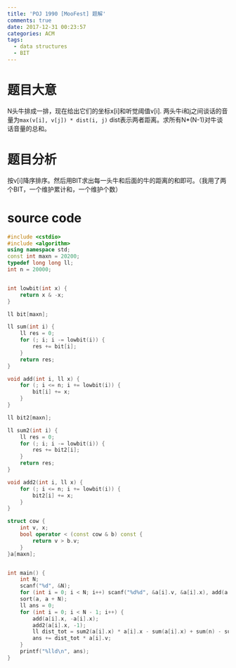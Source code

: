 ```yaml
---
title: 'POJ 1990 [MooFest] 题解'
comments: true
date: 2017-12-31 00:23:57
categories: ACM
tags:
  - data structures
  - BIT
---
```

# 题目大意
N头牛排成一排，现在给出它们的坐标x[i]和听觉阈值v[i]. 两头牛i和j之间谈话的音量为`max(v[i], v[j]) * dist(i, j)` dist表示两者距离。求所有N*(N-1)对牛谈话音量的总和。

<!-- more -->

# 题目分析
按v[i]降序排序。然后用BIT求出每一头牛和后面的牛的距离的和即可。（我用了两个BIT，一个维护累计和，一个维护个数）


# source code
```c++
#include <cstdio>
#include <algorithm>
using namespace std;
const int maxn = 20200;
typedef long long ll;
int n = 20000;


int lowbit(int x) {
    return x & -x;
}

ll bit[maxn];

ll sum(int i) {
    ll res = 0;
    for (; i; i -= lowbit(i)) {
        res += bit[i];
    }
    return res;
}

void add(int i, ll x) {
    for (; i <= n; i += lowbit(i)) {
        bit[i] += x;
    }
}

ll bit2[maxn];

ll sum2(int i) {
    ll res = 0;
    for (; i; i -= lowbit(i)) {
        res += bit2[i];
    }
    return res;
}

void add2(int i, ll x) {
    for (; i <= n; i += lowbit(i)) {
        bit2[i] += x;
    }
}

struct cow {
    int v, x;
    bool operator < (const cow & b) const {
        return v > b.v;
    }
}a[maxn];


int main() {
    int N;
    scanf("%d", &N);
    for (int i = 0; i < N; i++) scanf("%d%d", &a[i].v, &a[i].x), add(a[i].x, a[i].x), add2(a[i].x, 1);
    sort(a, a + N);
    ll ans = 0;
    for (int i = 0; i < N - 1; i++) {
        add(a[i].x, -a[i].x);
        add2(a[i].x, -1);
        ll dist_tot = sum2(a[i].x) * a[i].x - sum(a[i].x) + sum(n) - sum(a[i].x) - (sum2(n) - sum2(a[i].x)) * a[i].x;
        ans += dist_tot * a[i].v;
    }
    printf("%lld\n", ans);
}

```